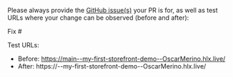 Please always provide the [GitHub issue(s)](../issues) your PR is for, as well as test URLs where your change can be observed (before and after):

Fix #<gh-issue-id>

Test URLs:
- Before: https://main--my-first-storefront-demo--OscarMerino.hlx.live/
- After: https://<branch>--my-first-storefront-demo--OscarMerino.hlx.live/
